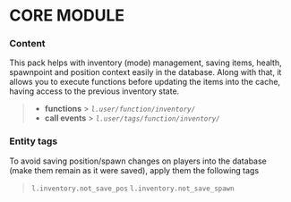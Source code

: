 # CORE MODULE

### Content

This pack helps with inventory (mode) management, saving items, health, spawnpoint and position context easily in the database. Along with that, it allows you to execute functions before updating the items into the cache, having access to the previous inventory state.
> - **functions**   > _`l.user/function/inventory/`_
> - **call events** > _`l.user/tags/function/inventory/`_

### Entity tags

To avoid saving position/spawn changes on players into the database (make them remain as it were saved), apply them the following tags
> `l.inventory.not_save_pos`
> `l.inventory.not_save_spawn`
